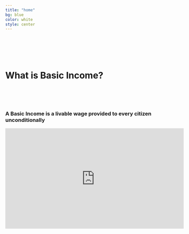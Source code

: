 ```yaml
---
title: "home"
bg: blue
color: white
style: center
---
```


<br><br><br><br>

# What is Basic Income?

<br><br><br>

### A Basic Income is a livable wage provided to every citizen unconditionally


<iframe width="560" height="315" src="https://www.youtube-nocookie.com/embed/kl39KHS07Xc?rel=0&amp;showinfo=0" frameborder="0" gesture="media" allow="encrypted-media" allowfullscreen></iframe>
